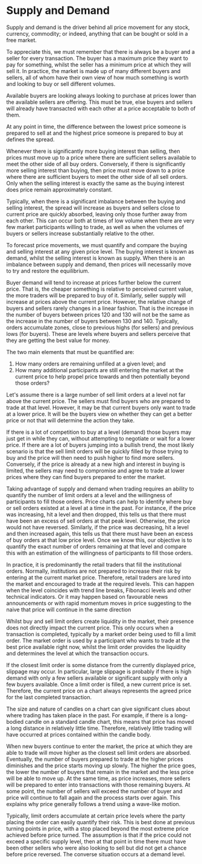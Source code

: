 # Supply and Demand

Supply and demand is the driver behind all price movement for any stock, currency, commodity; or indeed, anything that can be bought or sold in a free market.

To appreciate this, we must remember that there is always be a buyer and a seller for every transaction. The buyer has a maximum price they want to pay for something, whilst the seller has a minimum price at which they will sell it. In practice, the market is made up of many different buyers and sellers, all of whom have their own view of how much something is worth and looking to buy or sell different volumes.

Available buyers are looking always looking to purchase at prices lower than the available sellers are offering. This must be true, else buyers and sellers will already have transacted with each other at a price acceptable to both of them.

At any point in time, the difference between the lowest price someone is prepared to sell at and the highest price someone is prepared to buy at defines the spread.

Whenever there is significantly more buying interest than selling, then prices must move up to a price where there are sufficient sellers available to meet the other side of all buy orders. Conversely, if there is significantly more selling interest than buying, then price must move down to a price where there are sufficient buyers to meet the other side of all sell orders. Only when the selling interest is exactly the same as the buying interest does price remain approximately constant.

Typically, when there is a significant imbalance between the buying and selling interest, the spread will increase as buyers and sellers close to current price are quickly absorbed, leaving only those further away from each other. This can occur both at times of low volume when there are very few market participants willing to trade, as well as when the volumes of buyers or sellers increase substantially relative to the other.

To forecast price movements, we must quantify and compare the buying and selling interest at any given price level. The buying interest is known as demand, whilst the selling interest is known as supply. When there is an imbalance between supply and demand, then prices will necessarily move to try and restore the equilibrium.

Buyer demand will tend to increase at prices further below the current price. That is, the cheaper something is relative to perceived current value, the more traders will be prepared to buy of it. Similarly, seller supply will increase at prices above the current price. However, the relative change of buyers and sellers rarely changes in a linear fashion. That is the increase in the number of buyers between prices 120 and 130 will not be the same as the increase in the number of buyers between 130 and 140. Typically, orders accumulate zones, close to previous highs \(for sellers\) and previous lows \(for buyers\). These are levels where buyers and sellers perceive that they are getting the best value for money.

The two main elements that must be quantified are:  
1. How many orders are remaining unfilled at a given level; and  
2. How many additional participants are still entering the market at the current price to help propel price towards and then potentially beyond those orders?

Let's assume there is a large number of sell limit orders at a level not far above the current price. The sellers must find buyers who are prepared to trade at that level. However, it may be that current buyers only want to trade at a lower price. It will be the buyers view on whether they can get a better price or not that will determine the action they take.

If there is a lot of competition to buy at a level \(demand\) those buyers may just get in while they can, without attempting to negotiate or wait for a lower price. If there are a lot of buyers jumping into a bullish trend, the most likely scenario is that the sell limit orders will be quickly filled by those trying to buy and the price will then need to push higher to find more sellers. Conversely, if the price is already at a new high and interest in buying is limited, the sellers may need to compromise and agree to trade at lower prices where they can find buyers prepared to enter the market.

Taking advantage of supply and demand when trading requires an ability to quantify the number of limit orders at a level and the willingness of participants to fill those orders. Price charts can help to identify where buy or sell orders existed at a level at a time in the past. For instance, if the price was increasing, hit a level and then dropped, this tells us that there must have been an excess of sell orders at that peak level. Otherwise, the price would not have reversed. Similarly, if the price was decreasing, hit a level and then increased again, this tells us that there must have been an excess of buy orders at that low price level. Once we know this, our objective is to quantify the exact number of orders remaining at that level and compare this with an estimation of the willingness of participants to fill those orders.

In practice, it is predominantly the retail traders that fill the institutional orders. Normally, institutions are not prepared to increase their risk by entering at the current market price. Therefore, retail traders are lured into the market and encouraged to trade at the required levels. This can happen when the level coincides with trend line breaks, Fibonacci levels and other technical indicators. Or it may happen based on favourable news announcements or with rapid momentum moves in price suggesting to the naive that price will continue in the same direction

Whilst buy and sell limit orders create liquidity in the market, their presence does not directly impact the current price. This only occurs when a transaction is completed, typically by a market order being used to fill a limit order. The market order is used by a participant who wants to trade at the best price available right now, whilst the limit order provides the liquidity and determines the level at which the transaction occurs.

If the closest limit order is some distance from the currently displayed price, slippage may occur. In particular, large slippage is probably if there is high demand with only a few sellers available or significant supply with only a few buyers available. Once a limit order is filled, a new current price is set. Therefore, the current price on a chart always represents the agreed price for the last completed transaction.

The size and nature of candles on a chart can give significant clues about where trading has taken place in the past. For example, if there is a long-bodied candle on a standard candle chart, this means that price has moved a long distance in relatively little time. Therefore, relatively little trading will have occurred at prices contained within the candle body.

When new buyers continue to enter the market, the price at which they are able to trade will move higher as the closest sell limit orders are absorbed. Eventually, the number of buyers prepared to trade at the higher prices diminishes and the price starts moving up slowly. The higher the price goes, the lower the number of buyers that remain in the market and the less price will be able to move up. At the same time, as price increases, more sellers will be prepared to enter into transactions with those remaining buyers. At some point, the number of sellers will exceed the number of buyer and price will continue to fall again and the process starts over again. This explains why price generally follows a trend using a wave-like motion.

Typically, limit orders accumulate at certain price levels where the party placing the order can easily quantify their risk. This is best done at previous turning points in price, with a stop placed beyond the most extreme price achieved before price turned. The assumption is that if the price could not exceed a specific supply level, then at that point in time there must have been other sellers who were also looking to sell but did not get a chance before price reversed. The converse situation occurs at a demand level.

